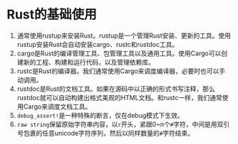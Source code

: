 # Rust的基础使用
1. 通常使用rustup来安装Rust。rustup是一个管理Rust安装、更新的工具。使用rustup安装Rust会自动安装cargo、rustc和rustdoc工具。
2. cargo是Rust的编译管理工具、包管理工具以及通用工具。使用Cargo可以创建新的工程、构建和运行代码，以及管理依赖库。
3. rustc是Rust的编译器。我们通常使用Cargo来调度编译器，必要时也可以手动调用。
4. rustdoc是Rust的文档工具。如果在源码中以正确的形式书写注释，那么rustdoc就可以自动构建出格式美观的HTML文档。和rustc一样，我们通常使用Cargo来调度文档工具。
5. `debug_assert!`是一种特殊的断言，仅在debug模式下生效。
6. `raw string`保留原始字符串内容，以`r`开头，紧跟0~n个`#`字符，中间是用双引号包裹的任意unicode字符序列，然后以同样数量的`#`字符结束。